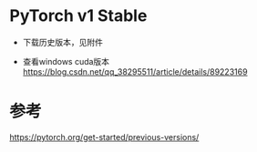 
# PyTorch v1 Stable
- 下载历史版本，见附件

- 查看windows cuda版本
https://blog.csdn.net/qq_38295511/article/details/89223169

# 参考
https://pytorch.org/get-started/previous-versions/
